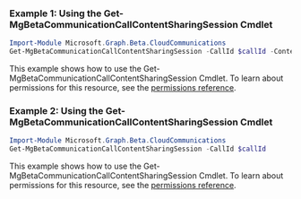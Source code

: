 ### Example 1: Using the Get-MgBetaCommunicationCallContentSharingSession Cmdlet
```powershell
Import-Module Microsoft.Graph.Beta.CloudCommunications
Get-MgBetaCommunicationCallContentSharingSession -CallId $callId -ContentSharingSessionId $contentSharingSessionId
```
This example shows how to use the Get-MgBetaCommunicationCallContentSharingSession Cmdlet.
To learn about permissions for this resource, see the [permissions reference](/graph/permissions-reference).
### Example 2: Using the Get-MgBetaCommunicationCallContentSharingSession Cmdlet
```powershell
Import-Module Microsoft.Graph.Beta.CloudCommunications
Get-MgBetaCommunicationCallContentSharingSession -CallId $callId
```
This example shows how to use the Get-MgBetaCommunicationCallContentSharingSession Cmdlet.
To learn about permissions for this resource, see the [permissions reference](/graph/permissions-reference).
